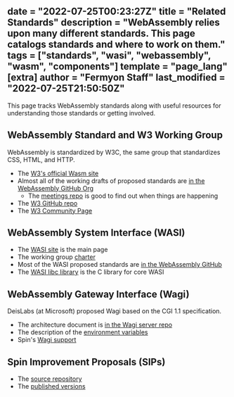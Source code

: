 date = "2022-07-25T00:23:27Z"
title = "Related Standards"
description = "WebAssembly relies upon many different standards. This page catalogs standards and where to work on them."
tags = ["standards", "wasi", "webassembly", "wasm", "components"]
template = "page_lang"
[extra]
author = "Fermyon Staff"
last_modified = "2022-07-25T21:50:50Z"
---

This page tracks WebAssembly standards along with useful resources for understanding those standards or getting involved.

## WebAssembly Standard and W3 Working Group

WebAssembly is standardized by W3C, the same group that standardizes CSS, HTML, and HTTP.

- The [W3's official Wasm site](https://www.w3.org/wasm/)
- Almost all of the working drafts of proposed standards are [in the WebAssembly GitHub Org](https://github.com/WebAssembly)
    - The [meetings repo](https://github.com/WebAssembly/meetings) is good to find out when things are happening
- The [W3 GitHub repo](https://github.com/w3c/wasm-wg/)
- The [W3 Community Page](https://www.w3.org/community/webassembly/)

## WebAssembly System Interface (WASI)

- The [WASI site](https://wasi.dev) is the main page
- The working group [charter](https://github.com/WebAssembly/WASI/blob/main/Charter.md)
- Most of the WASI proposed standards are [in the WebAssembly GitHub](https://github.com/search?q=org%3AWebAssembly+wasi)
- The [WASI libc library](https://github.com/WebAssembly/wasi-libc) is the C library for core WASI

## WebAssembly Gateway Interface (Wagi)

DeisLabs (at Microsoft) proposed Wagi based on the CGI 1.1 specification.

- The architecture document is [in the Wagi server repo](https://github.com/deislabs/wagi/blob/main/docs/architecture.md)
- The description of the [environment variables](https://github.com/deislabs/wagi/blob/main/docs/environment_variables.md)
- Spin's [Wagi support](https://spin.fermyon.dev/http-trigger/)

## Spin Improvement Proposals (SIPs)

- The [source repository](https://github.com/fermyon/spin/tree/main/docs/content/sips)
- The [published versions](https://spin.fermyon.dev/sips/index)
